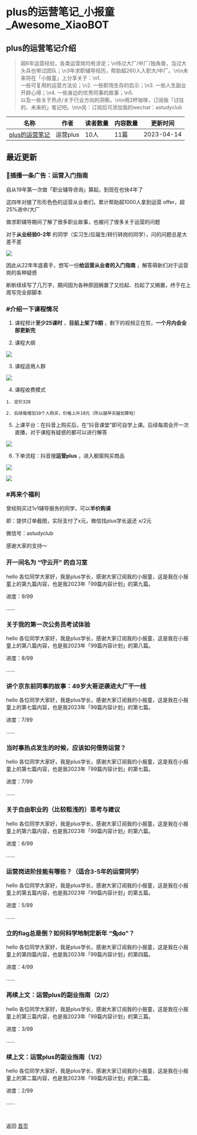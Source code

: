 # plus的运营笔记_小报童_Awesome_XiaoBOT

## plus的运营笔记介绍
> 超6年运营经验，各类运营岗均有涉足；\n待过大厂/中厂/独角兽，当过大头兵也带过团队；\n3年求职辅导经历，帮助超260人入职大/中厂。\n\n未来将在「小报童」上分享关于：\n1.  
一些可复用的运营方法论；\n2. 一些职场生存的启示；\n3. 一些人生副业开辟心得；\n4. 一些身边的优秀同事的故事；\n5.  
以及一些关于热点/关于行业方向的洞察。\n\n用2杯咖啡，订阅我「过往的、未来的」笔记吧。\n\n另：订阅后可添加我的wechat：astudyclub  
  


|名称|作者|读者数量|内容数量|更新时间|
|---|---|---|---|---|
|[plus的运营笔记](https://xiaobot.net/p/yunyingplus?refer=0b133df9-27dc-423b-8101-639049001c13)|运营plus|10人|11篇|2023-04-14|

## 最近更新
### 📣插播一条广告：运营入门指南

自从19年第一次做「职业辅导咨询」算起，到现在也快4年了

这四年对接了形形色色的运营从业者们，累计帮助超1000人拿到运营 offer，超25%进中/大厂

做求职辅导期间了解了很多职业故事，也被问了很多关于运营的问题

对于**从业经验0-2年** 的同学（实习生/应届生/转行转岗的同学），问的问题总是大差不差

![](https://static.xiaobot.net/file/2023-04-14/39496/fd771b5c89b4a4719e7ed0c65840dfb0.png)

因此从22年年底着手，想写一份**给运营从业者的入门指南** ，解答萌新们对于运营岗的各种疑惑

断断续续写了几万字，期间因为各种原因搁置了又捡起、捡起了又搁置，终于在上周写完全部脚本

### **#介绍一下课程情况**

  1. 课程预计**至少25课时** ，**目前上架了9期** ，剩下的视频正在剪，**一个月内会全部更新完**

  2. 课程大纲

![](https://static.xiaobot.net/file/2023-04-14/39496/cb84fcc43dda046477e253608bb84428.png)

  3. 课程适用人群

![](https://static.xiaobot.net/file/2023-04-14/39496/25de53ff50e11ec3c2f3b0a07272a03b.png)

  4. 课程收费模式

    1. 定价328

    2. 后续每增加10个人购买，价格上升10元（所以越早买越划算啦）

  5. 上课平台：在抖音上购买后，在“抖音课堂”即可自学上课。后续每周会开一次直播，对于课程有疑惑的都可以进行解答

![](https://static.xiaobot.net/file/2023-04-14/39496/64bc8a9df31c48559cc8963a64faa447.png)

  6. 下单流程：抖音搜**运营plus** ，进入橱窗购买商品

![](https://static.xiaobot.net/file/2023-04-14/39496/8b43c483e8fa9750f136c5b6bfb173fc.png)

![](https://static.xiaobot.net/file/2023-04-14/39496/c04ce47e6b72f2054cbeb53c7aaf6f17.png)

### **#再来个福利**

曾经购买过1v1辅导服务的同学，可以**半价购课**

即：提供订单截图，实际支付了x元，微信找plus学长返还 x/2元

微信号：astudyclub

感谢大家的支持～

### 开一间名为 “守云开” 的自习室

hello 各位同学大家好，我是plus学长，感谢大家订阅我的小报童，这是我在小报童上的第九篇内容，也是我2023年「99篇内容计划」的第九篇。

进度：9/99

......

### 关于我的第一次公务员考试体验

hello 各位同学大家好，我是plus学长，感谢大家订阅我的小报童，这是我在小报童上的第八篇内容，也是我2023年「99篇内容计划」的第八篇。

进度：8/99

......

### 讲个京东前同事的故事：49岁大哥逆袭进大厂干一线

hello 各位同学大家好，我是plus学长，感谢大家订阅我的小报童，这是我在小报童上的第七篇内容，也是我2023年「99篇内容计划」的第七篇。

进度：7/99

......

### 当时事热点发生的时候，应该如何借势运营？

hello 各位同学大家好，我是plus学长，感谢大家订阅我的小报童，这是我在小报童上的第七篇内容，也是我2023年「99篇内容计划」的第七篇。

进度：7/99

......

### 关于自由职业的（比较粗浅的）思考与建议

hello 各位同学大家好，我是plus学长，感谢大家订阅我的小报童，这是我在小报童上的第六篇内容，也是我2023年「99篇内容计划」的第六篇。

进度：6/99

......

### 运营岗进阶技能有哪些？（适合3-5年的运营同学）

hello 各位同学大家好，我是plus学长，感谢大家订阅我的小报童，这是我在小报童上的第五篇内容，也是我2023年「99篇内容计划」的第五篇。

进度：5/99

......

### 立的flag总是倒？如何科学地制定新年 “兔do”？

hello 各位同学大家好，我是plus学长，感谢大家订阅我的小报童，这是我在小报童上的第四篇内容，也是我2023年「99篇内容计划」的第四篇。

进度：4/99

......

### 再续上文：运营plus的副业指南（2/2）

hello 各位同学大家好，我是plus学长，感谢大家订阅我的小报童，这是我在小报童上的第三篇内容，也是我2023年「99篇内容计划」的第三篇。

进度：3/99

......

### 续上文：运营plus的副业指南（1/2）

hello 各位同学大家好，我是plus学长，感谢大家订阅我的小报童，这是我在小报童上的第二篇内容，也是我2023年「99篇内容计划」的第二篇。

进度：2/99

......


<a href="https://github.com/Reno9527/awesome-xiaobot" style="color: white; text-decoration: none;">awesome-xiaobot</a>

返回 [首页](../README.md)

